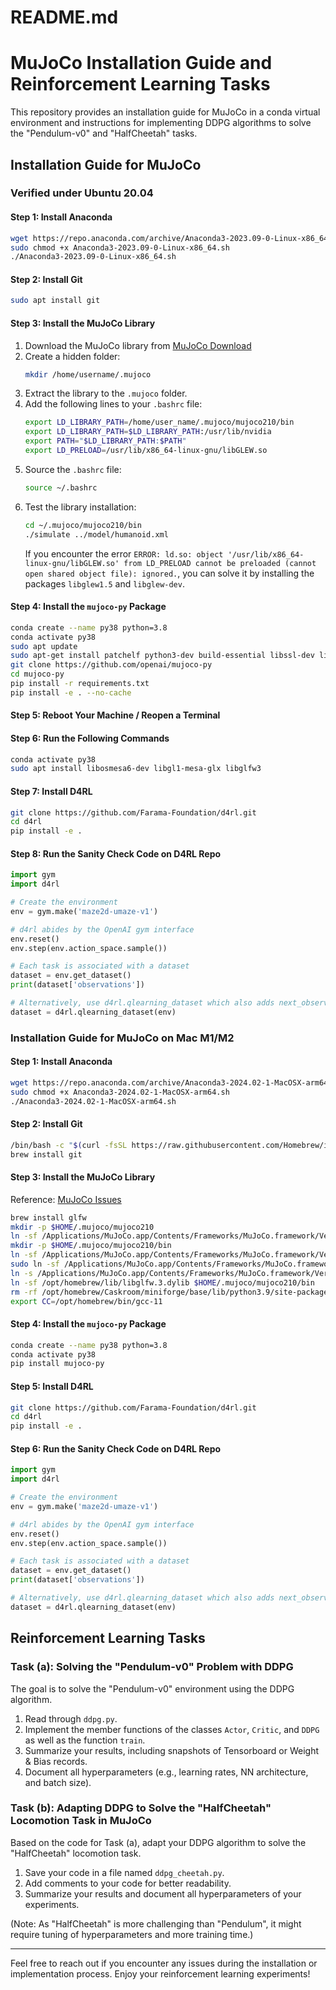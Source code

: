 # README.md

# MuJoCo Installation Guide and Reinforcement Learning Tasks

This repository provides an installation guide for MuJoCo in a conda virtual environment and instructions for implementing DDPG algorithms to solve the "Pendulum-v0" and "HalfCheetah" tasks. 

## Installation Guide for MuJoCo

### Verified under Ubuntu 20.04

#### Step 1: Install Anaconda

```bash
wget https://repo.anaconda.com/archive/Anaconda3-2023.09-0-Linux-x86_64.sh
sudo chmod +x Anaconda3-2023.09-0-Linux-x86_64.sh
./Anaconda3-2023.09-0-Linux-x86_64.sh
```

#### Step 2: Install Git

```bash
sudo apt install git
```

#### Step 3: Install the MuJoCo Library

1. Download the MuJoCo library from [MuJoCo Download](https://mujoco.org/download/mujoco210-linux-x86_64.tar.gz)
2. Create a hidden folder:
    ```bash
    mkdir /home/username/.mujoco
    ```
3. Extract the library to the `.mujoco` folder.
4. Add the following lines to your `.bashrc` file:
    ```bash
    export LD_LIBRARY_PATH=/home/user_name/.mujoco/mujoco210/bin
    export LD_LIBRARY_PATH=$LD_LIBRARY_PATH:/usr/lib/nvidia
    export PATH="$LD_LIBRARY_PATH:$PATH"
    export LD_PRELOAD=/usr/lib/x86_64-linux-gnu/libGLEW.so
    ```
5. Source the `.bashrc` file:
    ```bash
    source ~/.bashrc
    ```
6. Test the library installation:
    ```bash
    cd ~/.mujoco/mujoco210/bin
    ./simulate ../model/humanoid.xml
    ```
    If you encounter the error `ERROR: ld.so: object '/usr/lib/x86_64-linux-gnu/libGLEW.so' from LD_PRELOAD cannot be preloaded (cannot open shared object file): ignored.`, you can solve it by installing the packages `libglew1.5` and `libglew-dev`.

#### Step 4: Install the `mujoco-py` Package

```bash
conda create --name py38 python=3.8
conda activate py38
sudo apt update
sudo apt-get install patchelf python3-dev build-essential libssl-dev libffi-dev libxml2-dev libxslt1-dev zlib1g-dev libglew1.5 libglew-dev python3-pip
git clone https://github.com/openai/mujoco-py
cd mujoco-py
pip install -r requirements.txt
pip install -e . --no-cache
```

#### Step 5: Reboot Your Machine / Reopen a Terminal

#### Step 6: Run the Following Commands

```bash
conda activate py38
sudo apt install libosmesa6-dev libgl1-mesa-glx libglfw3
```

#### Step 7: Install D4RL

```bash
git clone https://github.com/Farama-Foundation/d4rl.git
cd d4rl
pip install -e .
```

#### Step 8: Run the Sanity Check Code on D4RL Repo

```python
import gym
import d4rl

# Create the environment
env = gym.make('maze2d-umaze-v1')

# d4rl abides by the OpenAI gym interface
env.reset()
env.step(env.action_space.sample())

# Each task is associated with a dataset
dataset = env.get_dataset()
print(dataset['observations'])

# Alternatively, use d4rl.qlearning_dataset which also adds next_observations.
dataset = d4rl.qlearning_dataset(env)
```

### Installation Guide for MuJoCo on Mac M1/M2

#### Step 1: Install Anaconda

```bash
wget https://repo.anaconda.com/archive/Anaconda3-2024.02-1-MacOSX-arm64.sh
sudo chmod +x Anaconda3-2024.02-1-MacOSX-arm64.sh
./Anaconda3-2024.02-1-MacOSX-arm64.sh
```

#### Step 2: Install Git

```bash
/bin/bash -c "$(curl -fsSL https://raw.githubusercontent.com/Homebrew/install/HEAD/install.sh)"
brew install git
```

#### Step 3: Install the MuJoCo Library

Reference: [MuJoCo Issues](https://github.com/openai/mujoco-py/issues/682)

```bash
brew install glfw
mkdir -p $HOME/.mujoco/mujoco210
ln -sf /Applications/MuJoCo.app/Contents/Frameworks/MuJoCo.framework/Versions/Current/Headers/ $HOME/.mujoco/mujoco210/include
mkdir -p $HOME/.mujoco/mujoco210/bin
ln -sf /Applications/MuJoCo.app/Contents/Frameworks/MuJoCo.framework/Versions/Current/libmujoco.2.1.1.dylib $HOME/.mujoco/mujoco210/bin/libmujoco210.dylib
sudo ln -sf /Applications/MuJoCo.app/Contents/Frameworks/MuJoCo.framework/Versions/Current/libmujoco.2.1.1.dylib /usr/local/lib/
ln -s /Applications/MuJoCo.app/Contents/Frameworks/MuJoCo.framework/Versions/Current/libmujoco.2.1.1.dylib $HOME/.mujoco/mjpro200/bin/
ln -sf /opt/homebrew/lib/libglfw.3.dylib $HOME/.mujoco/mujoco210/bin
rm -rf /opt/homebrew/Caskroom/miniforge/base/lib/python3.9/site-packages/mujoco_py
export CC=/opt/homebrew/bin/gcc-11
```

#### Step 4: Install the `mujoco-py` Package

```bash
conda create --name py38 python=3.8
conda activate py38
pip install mujoco-py
```

#### Step 5: Install D4RL

```bash
git clone https://github.com/Farama-Foundation/d4rl.git
cd d4rl
pip install -e .
```

#### Step 6: Run the Sanity Check Code on D4RL Repo

```python
import gym
import d4rl

# Create the environment
env = gym.make('maze2d-umaze-v1')

# d4rl abides by the OpenAI gym interface
env.reset()
env.step(env.action_space.sample())

# Each task is associated with a dataset
dataset = env.get_dataset()
print(dataset['observations'])

# Alternatively, use d4rl.qlearning_dataset which also adds next_observations.
dataset = d4rl.qlearning_dataset(env)
```

## Reinforcement Learning Tasks

### Task (a): Solving the "Pendulum-v0" Problem with DDPG

The goal is to solve the "Pendulum-v0" environment using the DDPG algorithm.

1. Read through `ddpg.py`.
2. Implement the member functions of the classes `Actor`, `Critic`, and `DDPG` as well as the function `train`.
3. Summarize your results, including snapshots of Tensorboard or Weight & Bias records.
4. Document all hyperparameters (e.g., learning rates, NN architecture, and batch size).

### Task (b): Adapting DDPG to Solve the "HalfCheetah" Locomotion Task in MuJoCo

Based on the code for Task (a), adapt your DDPG algorithm to solve the "HalfCheetah" locomotion task.

1. Save your code in a file named `ddpg_cheetah.py`.
2. Add comments to your code for better readability.
3. Summarize your results and document all hyperparameters of your experiments.

(Note: As "HalfCheetah" is more challenging than "Pendulum", it might require tuning of hyperparameters and more training time.)

---

Feel free to reach out if you encounter any issues during the installation or implementation process. Enjoy your reinforcement learning experiments!
